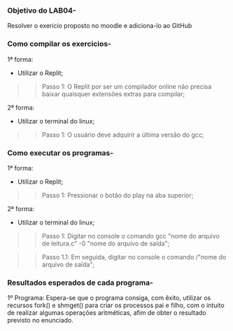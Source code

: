 ### Objetivo do LAB04-
Resolver o exericio proposto no moodle e adiciona-lo ao GitHub
### Como compilar os exercicios-

1ª forma:
- Utilizar o Replit;
>> Passo 1: O Replit por ser um compilador online não precisa baixar quaisquer extensões extras para compilar;

2ª forma:
- Utilizar o terminal do linux;
>> Passo 1: O usuário deve adquirir a última versão do gcc;

### Como executar os programas-

1ª forma:
- Utilizar o Replit;
>> Passo 1: Pressionar o botão do play na aba superior;

2ª forma:
- Utilizar o terminal do linux;
>> Passo 1: Digitar no console o comando gcc "nome do arquivo de leitura.c" -0 "nome do arquivo de saída";

>> Passo 1.1: Em seguida, digitar no console o comando /"nome do arquivo de saída";


### Resultados esperados de cada programa-

1º Programa: Espera-se que o programa consiga, com êxito, utilizar os recursos fork() e shmget() para criar os processos pai e filho, com o intuito de realizar algumas operações aritméticas, afim de obter o resultado previsto no enunciado.

